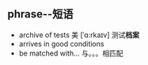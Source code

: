 ## phrase--短语
- archive of tests  美 [ˈɑ:rkaɪv] 测试**档案**
- arrives in good conditions
- be matched with... 与。。。相匹配

